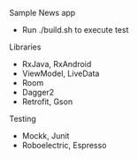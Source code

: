 Sample News app
- Run ./build.sh to execute test

Libraries
- RxJava, RxAndroid
- ViewModel, LiveData
- Room
- Dagger2
- Retrofit, Gson

Testing
- Mockk, Junit
- Roboelectric, Espresso
